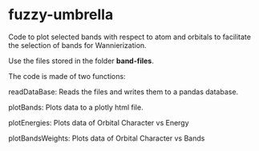 # fuzzy-umbrella

Code to plot selected bands with respect to atom and orbitals to facilitate the selection of bands for Wannierization.

Use the files stored in the folder <b>band-files</b>.

The code is made of two functions:

readDataBase: Reads the files and writes them to a pandas database.

plotBands: Plots data to a plotly html file.

plotEnergies: Plots data of Orbital Character vs Energy

plotBandsWeights: Plots data of Orbital Character vs Bands
